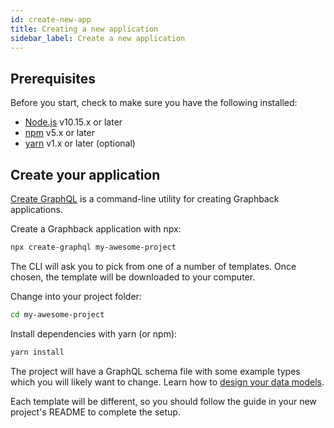 ```yaml
---
id: create-new-app
title: Creating a new application
sidebar_label: Create a new application
---
```


## Prerequisites

Before you start, check to make sure you have the following installed:

- [Node.js](https://nodejs.org/en/) v10.15.x or later
- [npm](https://www.npmjs.com/) v5.x or later
- [yarn](https://yarnpkg.com/) v1.x or later (optional)

## Create your application

[Create GraphQL](https://github.com/aerogear/create-graphql) is a command-line utility for creating Graphback applications.

Create a Graphback application with npx:

```sh
npx create-graphql my-awesome-project
```

The CLI will ask you to pick from one of a number of templates. Once chosen, the template will be downloaded to your computer.

Change into your project folder:

```sh
cd my-awesome-project
```

Install dependencies with yarn (or npm):

```sh
yarn install
```

The project will have a GraphQL schema file with some example types which you will likely want to change. Learn how to [design your data models](../model/your-model).

Each template will be different, so you should follow the guide in your new project's README to complete the setup.